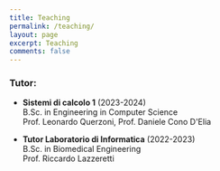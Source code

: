 ```yaml
---
title: Teaching
permalink: /teaching/
layout: page
excerpt: Teaching
comments: false
---
```


### Tutor:

- **Sistemi di calcolo 1** (2023-2024)\
B.Sc. in Engineering in Computer Science\
Prof. Leonardo Querzoni, Prof. Daniele Cono D'Elia

- **Tutor Laboratorio di Informatica** (2022-2023)\
B.Sc. in Biomedical Engineering\
Prof. Riccardo Lazzeretti
